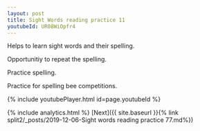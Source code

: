 ```yaml
---
layout: post
title: Sight Words reading practice 11
youtubeId: UR08WiOpfr4
---
```

 
 
Helps to learn sight words and their spelling.

Opportunitiy to repeat the spelling. 

Practice spelling. 
 
Practice for spelling bee competitions. 
 
{% include youtubePlayer.html id=page.youtubeId %}
 
 
{% include analytics.html %} 
[Next]({{ site.baseurl }}{% link  split2/_posts/2019-12-06-Sight words reading practice 77.md%})
 

